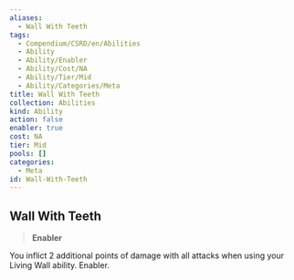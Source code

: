 ```yaml
---
aliases:
  - Wall With Teeth
tags:
  - Compendium/CSRD/en/Abilities
  - Ability
  - Ability/Enabler
  - Ability/Cost/NA
  - Ability/Tier/Mid
  - Ability/Categories/Meta
title: Wall With Teeth
collection: Abilities
kind: Ability
action: false
enabler: true
cost: NA
tier: Mid
pools: []
categories:
  - Meta
id: Wall-With-Teeth
---
```

## Wall With Teeth    
>**Enabler**  
    
You inflict 2 additional points of damage with all attacks when using your Living Wall ability. Enabler.

